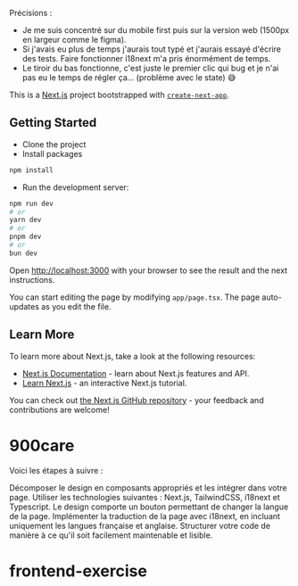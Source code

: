 Précisions :

- Je me suis concentré sur du mobile first puis sur la version web (1500px en largeur comme le figma).
- Si j'avais eu plus de temps j'aurais tout typé et j'aurais essayé d'écrire des tests. Faire fonctionner i18next m'a pris énormément de temps.
- Le tiroir du bas fonctionne, c'est juste le premier clic qui bug et je n'ai pas eu le temps de régler ça... (problème avec le state) 😅

This is a [Next.js](https://nextjs.org/) project bootstrapped with [`create-next-app`](https://github.com/vercel/next.js/tree/canary/packages/create-next-app).

## Getting Started

- Clone the project
- Install packages

```bash
npm install
```

- Run the development server:

```bash
npm run dev
# or
yarn dev
# or
pnpm dev
# or
bun dev
```

Open [http://localhost:3000](http://localhost:3000) with your browser to see the result and the next instructions.

You can start editing the page by modifying `app/page.tsx`. The page auto-updates as you edit the file.

## Learn More

To learn more about Next.js, take a look at the following resources:

- [Next.js Documentation](https://nextjs.org/docs) - learn about Next.js features and API.
- [Learn Next.js](https://nextjs.org/learn) - an interactive Next.js tutorial.

You can check out [the Next.js GitHub repository](https://github.com/vercel/next.js/) - your feedback and contributions are welcome!

# 900care

Voici les étapes à suivre :

Décomposer le design en composants appropriés et les intégrer dans votre page.
Utiliser les technologies suivantes : Next.js, TailwindCSS, i18next et Typescript.
Le design comporte un bouton permettant de changer la langue de la page. Implémenter la traduction de la page avec i18next, en incluant uniquement les langues française et anglaise.
Structurer votre code de manière à ce qu'il soit facilement maintenable et lisible.
# frontend-exercise

